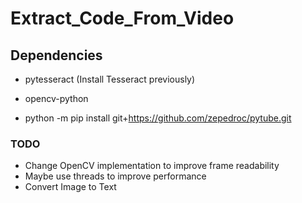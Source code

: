 # Extract_Code_From_Video

## Dependencies

- pytesseract (Install Tesseract previously)

- opencv-python

- python -m pip install git+https://github.com/zepedroc/pytube.git

### TODO

- Change OpenCV implementation to improve frame readability
- Maybe use threads to improve performance
- Convert Image to Text
